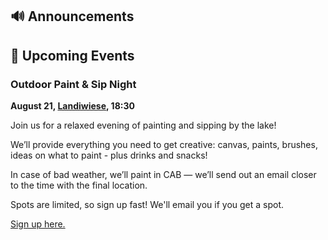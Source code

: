 ## 🔊 Announcements

## 📅 Upcoming Events

### Outdoor Paint & Sip Night

**August 21, [Landiwiese](https://goo.gl/maps/NdGMJ1bC8QPoWqvH6), 18:30**

Join us for a relaxed evening of painting and sipping by the lake! 

We’ll provide everything you need to get creative: canvas, paints, brushes, ideas on what to paint - plus drinks and snacks! 

In case of bad weather, we’ll paint in CAB — we’ll send out an email closer to the time with the final location.

Spots are limited, so sign up fast! We'll email you if you get a spot. 

[Sign up here.](https://forms.gle/tQmWaZ7LuiYsvwFM8)
